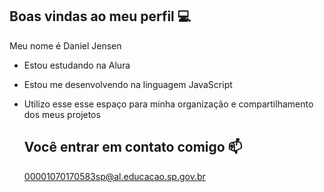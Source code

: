 ## Boas vindas ao meu perfil 💻

Meu nome é Daniel Jensen

- Estou estudando na Alura
- Estou me desenvolvendo na linguagem JavaScript
- Utilizo esse esse espaço para minha organização e compartilhamento dos meus projetos

  ## Você entrar em contato comigo 📫

  00001070170583sp@al.educacao.sp.gov.br
